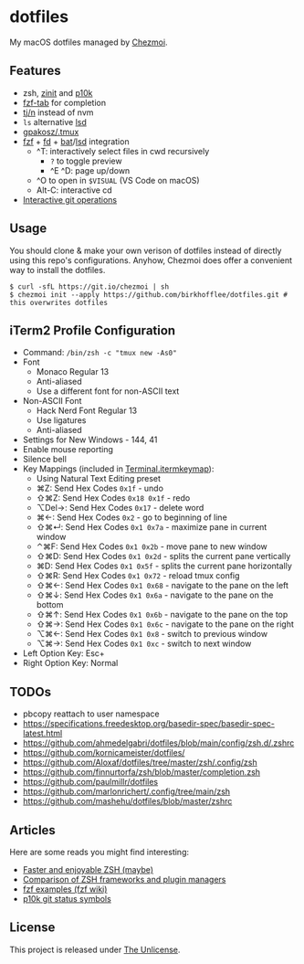 # dotfiles

My macOS dotfiles managed by [Chezmoi](https://github.com/twpayne/chezmoi).  

## Features

* zsh, [zinit](https://github.com/zdharma/zinit) and [p10k](https://github.com/romkatv/powerlevel10k)
* [fzf-tab](https://github.com/Aloxaf/fzf-tab) for completion
* [tj/n](https://github.com/tj/n) instead of nvm
* `ls` alternative [lsd](https://github.com/Peltoche/lsd)
* [gpakosz/.tmux](https://github.com/gpakosz/.tmux)
* [fzf](https://github.com/junegunn/fzf#fuzzy-completion-for-bash-and-zsh) + [fd](https://github.com/sharkdp/fd) + [bat](https://github.com/sharkdp/bat)/[lsd](https://github.com/Peltoche/lsd) integration
  * ^T: interactively select files in cwd recursively
    * `?` to toggle preview
    * ^E ^D: page up/down
  * ^O to open in `$VISUAL` (VS Code on macOS)
  * Alt-C: interactive cd
* [Interactive git operations](https://github.com/wfxr/forgit#-features)

## Usage

You should clone & make your own verison of dotfiles instead of directly using
this repo's configurations. Anyhow, Chezmoi does offer a convenient way to
install the dotfiles.

```console
$ curl -sfL https://git.io/chezmoi | sh
$ chezmoi init --apply https://github.com/birkhofflee/dotfiles.git # this overwrites dotfiles
```

## iTerm2 Profile Configuration

* Command: `/bin/zsh -c "tmux new -As0"`
* Font
  * Monaco Regular 13
  * Anti-aliased
  * Use a different font for non-ASCII text
* Non-ASCII Font
  * Hack Nerd Font Regular 13
  * Use ligatures
  * Anti-aliased
* Settings for New Windows - 144, 41
* Enable mouse reporting
* Silence bell
* Key Mappings (included in [Terminal.itermkeymap](Terminal.itermkeymap)):
  * Using Natural Text Editing preset
  * ⌘Z: Send Hex Codes `0x1f` - undo
  * ⇧⌘Z: Send Hex Codes `0x18 0x1f` - redo
  * ⌥Del→: Send Hex Codes `0x17` - delete word
  * ⌘←: Send Hex Codes `0x2` - go to beginning of line
  * ⇧⌘↵: Send Hex Codes `0x1 0x7a` - maximize pane in current window
  * ⌃⌘F: Send Hex Codes `0x1 0x2b` - move pane to new window
  * ⇧⌘D: Send Hex Codes `0x1 0x2d` - splits the current pane vertically
  * ⌘D: Send Hex Codes `0x1 0x5f` - splits the current pane horizontally
  * ⇧⌘R: Send Hex Codes `0x1 0x72` - reload tmux config
  * ⇧⌘←: Send Hex Codes `0x1 0x68` - navigate to the pane on the left
  * ⇧⌘↓: Send Hex Codes `0x1 0x6a` - navigate to the pane on the bottom
  * ⇧⌘↑: Send Hex Codes `0x1 0x6b` - navigate to the pane on the top
  * ⇧⌘→: Send Hex Codes `0x1 0x6c` - navigate to the pane on the right
  * ⌥⌘←: Send Hex Codes `0x1 0x8` - switch to previous window
  * ⌥⌘→: Send Hex Codes `0x1 0xc` - switch to next window
* Left Option Key: Esc+
* Right Option Key: Normal

## TODOs

* pbcopy reattach to user namespace
* https://specifications.freedesktop.org/basedir-spec/basedir-spec-latest.html
* https://github.com/ahmedelgabri/dotfiles/blob/main/config/zsh.d/.zshrc
* https://github.com/kornicameister/dotfiles/
* https://github.com/Aloxaf/dotfiles/tree/master/zsh/.config/zsh
* https://github.com/finnurtorfa/zsh/blob/master/completion.zsh
* https://github.com/paulmillr/dotfiles
* https://github.com/marlonrichert/.config/tree/main/zsh
* https://github.com/mashehu/dotfiles/blob/master/zshrc

## Articles

Here are some reads you might find interesting:

* [Faster and enjoyable ZSH (maybe)](https://htr3n.github.io/2018/07/faster-zsh/)
* [Comparison of ZSH frameworks and plugin managers](https://gist.github.com/laggardkernel/4a4c4986ccdcaf47b91e8227f9868ded)
* [fzf examples (fzf wiki)](https://github.com/junegunn/fzf/wiki/examples)
* [p10k git status symbols](https://github.com/romkatv/powerlevel10k#what-do-different-symbols-in-git-status-mean)

## License

This project is released under [The Unlicense](LICENSE).
